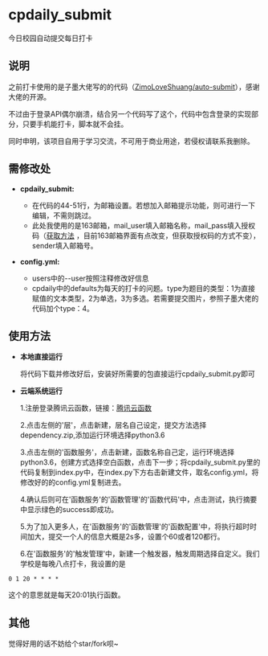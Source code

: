# cpdaily_submit
  今日校园自动提交每日打卡

## 说明
  之前打卡使用的是子墨大佬写的的代码（[ZimoLoveShuang/auto-submit](https://github.com/ZimoLoveShuang/auto-submit)），感谢大佬的开源。

  不过由于登录API偶尔崩溃，结合另一个代码写了这个，代码中包含登录的实现部分，只要手机能打卡，脚本就不会挂。

同时申明，该项目自用于学习交流，不可用于商业用途，若侵权请联系我删除。

## 需修改处
* **cpdaily_submit:**
    * 在代码的44-51行，为邮箱设置。若想加入邮箱提示功能，则可进行一下编辑，不需则跳过。
    * 此处我使用的是163邮箱，mail_user填入邮箱名称，mail_pass填入授权码（[获取方法](https://jingyan.baidu.com/article/adc815139f60c2f723bf7385.html) ，目前163邮箱界面有点改变，但获取授权码的方式不变），sender填入邮箱号。

* **config.yml:**
    * users中的--user按照注释修改好信息
    * cpdaily中的defaults为每天的打卡的问题。type为题目的类型：1为直接赋值的文本类型，2为单选，3为多选。若需要提交图片，参照子墨大佬的代码加个type：4。

## 使用方法
* **本地直接运行**

  将代码下载并修改好后，安装好所需要的包直接运行cpdaily_submit.py即可
  
* **云端系统运行**

  1.注册登录腾讯云函数，链接：[腾讯云函数](https://cloud.tencent.com/login?s_url=https%3A%2F%2Fconsole.cloud.tencent.com%2Fscf%2Findex%3Frid%3D1)
  
  2.点击左侧的'层'，点击新建，层名自己设定，提交方法选择dependency.zip,添加运行环境选择python3.6
  
  3.点击左侧的'函数服务'，点击新建，函数名称自己定，运行环境选择python3.6，创建方式选择空白函数，点击下一步；将cpdaily_submit.py里的代码复制到index.py中，在index.py下方右击新建文件，取名config.yml，将修改好的的config.yml复制进去。
  
  4.确认后则可在'函数服务'的'函数管理'的'函数代码'中，点击测试，执行摘要中显示绿色的success即成功。
  
  5.为了加入更多人，在'函数服务'的'函数管理'的'函数配置'中，将执行超时时间加大，提交一个人的信息大概是2s多，设置个60或者120都行。
  
  6.在'函数服务'的'触发管理'中，新建一个触发器，触发周期选择自定义。我们学校是每晚八点打卡，我设置的是
```	
0 1 20 * * * *
```
  这个的意思就是每天20:01执行函数。
  
## 其他
觉得好用的话不妨给个star/fork呗~
  
